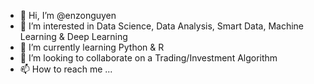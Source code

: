 - 👋 Hi, I’m @enzonguyen
- 👀 I’m interested in Data Science, Data Analysis, Smart Data, Machine Learning & Deep Learning
- 🌱 I’m currently learning Python & R
- 💞️ I’m looking to collaborate on a Trading/Investment Algorithm
- 📫 How to reach me ...

<!---
enzonguyen14/enzonguyen14 is a ✨ special ✨ repository because its `README.md` (this file) appears on your GitHub profile.
You can click the Preview link to take a look at your changes.
--->
